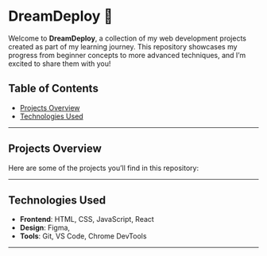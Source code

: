 # DreamDeploy 🚀

Welcome to **DreamDeploy**, a collection of my web development projects created as part of my learning journey. This repository showcases my progress from beginner concepts to more advanced techniques, and I’m excited to share them with you!

## Table of Contents
- [Projects Overview](#projects-overview)
- [Technologies Used](#technologies-used)
  <!-- - [About Me](#about-me) [Connect with Me](#connect-with-me) [License](#license) -->

---

## Projects Overview
Here are some of the projects you’ll find in this repository:
  <!-- 1. **[Portfolio Website](#)**: A responsive website to showcase my skills and projects.
2. **[To-Do App](#)**: A simple task management app built with HTML, CSS, and JavaScript.
3. **[Weather App](#)**: An interactive app that fetches real-time weather data using APIs.
4. **[UI/UX Designs](#)**: Wireframes and prototypes created using Figma and Adobe XD. -->

---

## Technologies Used
- **Frontend**: HTML, CSS, JavaScript, React
- **Design**: Figma, 
- **Tools**: Git, VS Code, Chrome DevTools

---

<!-- ## About Me
I’m a passionate web developer and UI/UX designer on a mission to create beautiful and functional digital experiences. This repository is a reflection of my dedication to learning and growing in the world of web development. Let’s connect and build something amazing together! 🚀

---

  <!-- ## Connect with Me
- [Portfolio](https://yourportfolio.com)
- [LinkedIn](https://linkedin.com/in/yourusername)
- [Twitter](https://twitter.com/yourusername)

---

## License
This project is licensed under the MIT License. See the [LICENSE](LICENSE) file for details.
